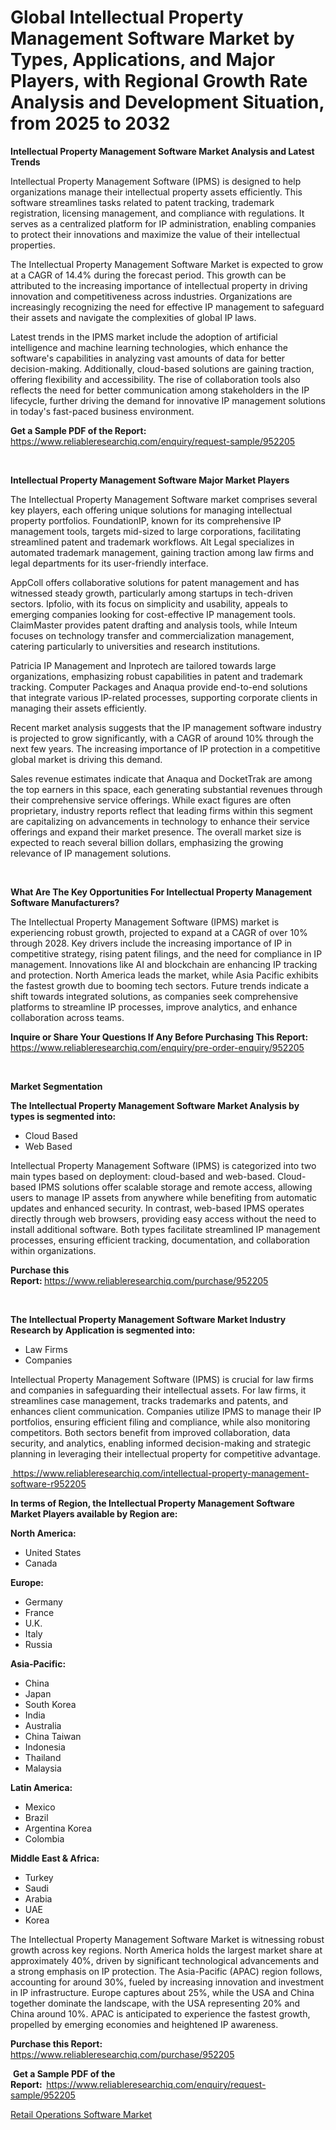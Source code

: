 <p><h1>Global Intellectual Property Management Software Market by Types, Applications, and Major Players, with Regional Growth Rate Analysis and Development Situation, from 2025 to 2032</h1></p><p><strong>Intellectual Property Management Software Market Analysis and Latest Trends</strong></p>
<p><p>Intellectual Property Management Software (IPMS) is designed to help organizations manage their intellectual property assets efficiently. This software streamlines tasks related to patent tracking, trademark registration, licensing management, and compliance with regulations. It serves as a centralized platform for IP administration, enabling companies to protect their innovations and maximize the value of their intellectual properties.</p><p>The Intellectual Property Management Software Market is expected to grow at a CAGR of 14.4% during the forecast period. This growth can be attributed to the increasing importance of intellectual property in driving innovation and competitiveness across industries. Organizations are increasingly recognizing the need for effective IP management to safeguard their assets and navigate the complexities of global IP laws.</p><p>Latest trends in the IPMS market include the adoption of artificial intelligence and machine learning technologies, which enhance the software's capabilities in analyzing vast amounts of data for better decision-making. Additionally, cloud-based solutions are gaining traction, offering flexibility and accessibility. The rise of collaboration tools also reflects the need for better communication among stakeholders in the IP lifecycle, further driving the demand for innovative IP management solutions in today's fast-paced business environment.</p></p>
<p><strong>Get a Sample PDF of the Report:&nbsp;</strong> <a href="https://www.reliableresearchiq.com/enquiry/request-sample/952205?utm_campaign=2291&utm_medium=2&utm_source=Github&utm_content=ia&utm_term=06032025&utm_id=intellectual-property-management-software">https://www.reliableresearchiq.com/enquiry/request-sample/952205</a></p>
<p>&nbsp;</p>
<p><strong>Intellectual Property Management Software Major Market Players</strong></p>
<p><p>The Intellectual Property Management Software market comprises several key players, each offering unique solutions for managing intellectual property portfolios. FoundationIP, known for its comprehensive IP management tools, targets mid-sized to large corporations, facilitating streamlined patent and trademark workflows. Alt Legal specializes in automated trademark management, gaining traction among law firms and legal departments for its user-friendly interface.</p><p>AppColl offers collaborative solutions for patent management and has witnessed steady growth, particularly among startups in tech-driven sectors. Ipfolio, with its focus on simplicity and usability, appeals to emerging companies looking for cost-effective IP management tools. ClaimMaster provides patent drafting and analysis tools, while Inteum focuses on technology transfer and commercialization management, catering particularly to universities and research institutions.</p><p>Patricia IP Management and Inprotech are tailored towards large organizations, emphasizing robust capabilities in patent and trademark tracking. Computer Packages and Anaqua provide end-to-end solutions that integrate various IP-related processes, supporting corporate clients in managing their assets efficiently.</p><p>Recent market analysis suggests that the IP management software industry is projected to grow significantly, with a CAGR of around 10% through the next few years. The increasing importance of IP protection in a competitive global market is driving this demand.</p><p>Sales revenue estimates indicate that Anaqua and DocketTrak are among the top earners in this space, each generating substantial revenues through their comprehensive service offerings. While exact figures are often proprietary, industry reports reflect that leading firms within this segment are capitalizing on advancements in technology to enhance their service offerings and expand their market presence. The overall market size is expected to reach several billion dollars, emphasizing the growing relevance of IP management solutions.</p></p>
<p>&nbsp;</p>
<p><strong>What Are The Key Opportunities For Intellectual Property Management Software Manufacturers?</strong></p>
<p><p>The Intellectual Property Management Software (IPMS) market is experiencing robust growth, projected to expand at a CAGR of over 10% through 2028. Key drivers include the increasing importance of IP in competitive strategy, rising patent filings, and the need for compliance in IP management. Innovations like AI and blockchain are enhancing IP tracking and protection. North America leads the market, while Asia Pacific exhibits the fastest growth due to booming tech sectors. Future trends indicate a shift towards integrated solutions, as companies seek comprehensive platforms to streamline IP processes, improve analytics, and enhance collaboration across teams.</p></p>
<p><strong>Inquire or Share Your Questions If Any Before Purchasing This Report:</strong> <a href="https://www.reliableresearchiq.com/enquiry/pre-order-enquiry/952205?utm_campaign=2291&utm_medium=2&utm_source=Github&utm_content=ia&utm_term=06032025&utm_id=intellectual-property-management-software">https://www.reliableresearchiq.com/enquiry/pre-order-enquiry/952205</a></p>
<p>&nbsp;</p>
<p><strong>Market Segmentation</strong></p>
<p><strong>The Intellectual Property Management Software Market Analysis by types is segmented into:</strong></p>
<p><ul><li>Cloud Based</li><li>Web Based</li></ul></p>
<p><p>Intellectual Property Management Software (IPMS) is categorized into two main types based on deployment: cloud-based and web-based. Cloud-based IPMS solutions offer scalable storage and remote access, allowing users to manage IP assets from anywhere while benefiting from automatic updates and enhanced security. In contrast, web-based IPMS operates directly through web browsers, providing easy access without the need to install additional software. Both types facilitate streamlined IP management processes, ensuring efficient tracking, documentation, and collaboration within organizations.</p></p>
<p><strong>Purchase this Report:&nbsp;</strong><a href="https://www.reliableresearchiq.com/purchase/952205?utm_campaign=2291&utm_medium=2&utm_source=Github&utm_content=ia&utm_term=06032025&utm_id=intellectual-property-management-software">https://www.reliableresearchiq.com/purchase/952205</a></p>
<p>&nbsp;</p>
<p><strong>The Intellectual Property Management Software Market Industry Research by Application is segmented into:</strong></p>
<p><ul><li>Law Firms</li><li>Companies</li></ul></p>
<p><p>Intellectual Property Management Software (IPMS) is crucial for law firms and companies in safeguarding their intellectual assets. For law firms, it streamlines case management, tracks trademarks and patents, and enhances client communication. Companies utilize IPMS to manage their IP portfolios, ensuring efficient filing and compliance, while also monitoring competitors. Both sectors benefit from improved collaboration, data security, and analytics, enabling informed decision-making and strategic planning in leveraging their intellectual property for competitive advantage.</p></p>
<p><a href="https://www.reliableresearchiq.com/intellectual-property-management-software-r952205?utm_campaign=2291&utm_medium=2&utm_source=Github&utm_content=ia&utm_term=06032025&utm_id=intellectual-property-management-software">&nbsp;https://www.reliableresearchiq.com/intellectual-property-management-software-r952205</a></p>
<p><strong>In terms of Region, the Intellectual Property Management Software Market Players available by Region are:</strong></p>
<p>
    <p> <strong> North America: </strong>
        <ul>
            <li>United States</li>
            <li>Canada</li>
        </ul>
        </p> 
    <p> <strong> Europe: </strong>
        <ul>
            <li>Germany</li>
            <li>France</li>
            <li>U.K.</li>
            <li>Italy</li>
            <li>Russia</li>
        </ul>
        </p> 
    <p> <strong> Asia-Pacific: </strong>
        <ul>
            <li>China</li>
            <li>Japan</li>
            <li>South Korea</li>
            <li>India</li>
            <li>Australia</li>
            <li>China Taiwan</li>
            <li>Indonesia</li>
            <li>Thailand</li>
            <li>Malaysia</li>
        </ul>
        </p> 
    <p> <strong> Latin America: </strong>
        <ul>
            <li>Mexico</li>
            <li>Brazil</li>
            <li>Argentina Korea</li>
            <li>Colombia</li>
        </ul>
        </p> 
    <p> <strong> Middle East & Africa: </strong>
        <ul>
            <li>Turkey</li>
            <li>Saudi</li>
            <li>Arabia</li>
            <li>UAE</li>
            <li>Korea</li>
        </ul>
    </p>
    </p>
<p><p>The Intellectual Property Management Software Market is witnessing robust growth across key regions. North America holds the largest market share at approximately 40%, driven by significant technological advancements and a strong emphasis on IP protection. The Asia-Pacific (APAC) region follows, accounting for around 30%, fueled by increasing innovation and investment in IP infrastructure. Europe captures about 25%, while the USA and China together dominate the landscape, with the USA representing 20% and China around 10%. APAC is anticipated to experience the fastest growth, propelled by emerging economies and heightened IP awareness.</p></p>
<p><strong>Purchase this Report: </strong><a href="https://www.reliableresearchiq.com/purchase/952205?utm_campaign=2291&utm_medium=2&utm_source=Github&utm_content=ia&utm_term=06032025&utm_id=intellectual-property-management-software">https://www.reliableresearchiq.com/purchase/952205</a></p>
<p>&nbsp;<strong>Get a Sample PDF of the Report:&nbsp;&nbsp;</strong><a href="https://www.reliableresearchiq.com/enquiry/request-sample/952205?utm_campaign=2291&utm_medium=2&utm_source=Github&utm_content=ia&utm_term=06032025&utm_id=intellectual-property-management-software">https://www.reliableresearchiq.com/enquiry/request-sample/952205</a></p>
<p><strong></strong></p>
<p><p><a href="https://github.com/rileymgdorcas/Market-Research-Report-List-1/blob/main/retail-operations-software-market.md?utm_campaign=2291&utm_medium=2&utm_source=Github&utm_content=ia&utm_term=06032025&utm_id=intellectual-property-management-software">Retail Operations Software Market</a></p></p>